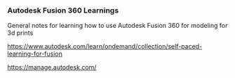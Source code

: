 ### Autodesk Fusion 360 Learnings
General notes for learning how to use Autodesk Fusion 360 for modeling for 3d prints

https://www.autodesk.com/learn/ondemand/collection/self-paced-learning-for-fusion

https://manage.autodesk.com/
